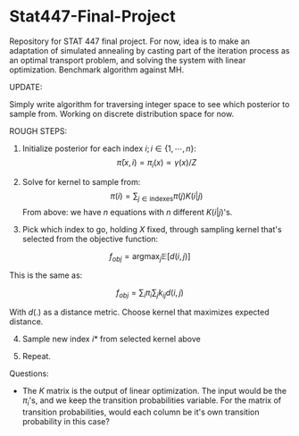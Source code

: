 # Stat447-Final-Project

Repository for STAT 447 final project. For now, idea is to make an adaptation of simulated annealing by casting part of the iteration process as an optimal transport problem, and solving the system with linear optimization. Benchmark algorithm against MH. 

UPDATE:

Simply write algorithm for traversing integer space to see which posterior to sample from. Working on discrete distribution space for now.

ROUGH STEPS:

1) Initialize posterior for each index $i; i \in \{1,\cdots,n\}$: $$\bar\pi(x, i) = \pi_i(x) \propto \gamma(x) / Z$$

2) Solve for kernel to sample from: $$\pi(i) = \sum_{j\in\text{indexes}}\pi(j)K(i|j)$$
From above: we have $n$ equations with $n$ different $K(i|j)$'s.

3) Pick which index to go, holding $X$ fixed, through sampling kernel that's selected from the objective function:
  
$$f_{obj} = \text{argmax}_j \mathbb{E}[d(i,j)]$$

This is the same as:

$$f_{obj} = \sum_i \pi_i \sum_j k_{ij}d(i,j)$$

With $d(.)$ as a distance metric. Choose kernel that maximizes expected distance.

4) Sample new index $i*$ from selected kernel above

5) Repeat.


Questions:

- The $K$ matrix is the output of linear optimization. The input would be the $\pi_i$'s, and we keep the transition probabilities variable. For the matrix of transition probabilities, would each column be it's own transition probability in this case? 
